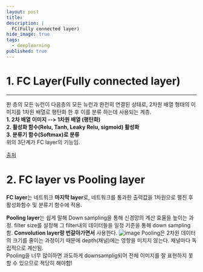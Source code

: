```yaml
---
layout: post
title: 
description: |
  FC(Fully connected layer)
hide_image: true
tags:
  - deeplearning
published: true
---
```


# 1. FC Layer(Fully connected layer)
* * *
한 층의 모든 뉴런이 다음층의 모든 뉴런과 완전히 연결된 상태로, 2차원 배열 형태의 이미지를 1차원 배열로 평탄화 한 후 이를 분류 하는데 사용되는 계층.   
**1. 2차 배열 이미지 --> 1차원 배열 (평탄화)**   
**2. 활성화 함수(Relu, Tanh, Leaky Relu, sigmoid) 활성화**   
**3. 분류기 함수(Softmax)로 분류**   
위의 3단계가 FC layer의 기능임. 

[출처](https://blog.naver.com/PostView.nhn?blogId=intelliz&logNo=221709190464)

# 2. FC layer  vs Pooling layer
**FC layer**는 네트워크 **마지막 layer**로, 네트워크를 통과한 출력값을 1차원으로 펼친 후 활성화함수 및 분류기 함수에 적용.   
    
**Pooling layer**는 쉽게 말해 Down sampling을 통해 신경망의 계산 효율을 높이는 과정. filter size를 설정해 그 filter내의 데이터들을 일정 기준을 통해 down sampling함. **Convolution layer랑 번갈아가면서** 사용한다.
![image](https://user-images.githubusercontent.com/69246778/177731005-4583f09a-d48d-4198-81b3-971b83e26216.png)
Pooling은 2차원 데이터의 크기를 줄이는 과정이기 때문에 depth(채널)에는 영향을 미치지 않는다. 채널마다 독립적으로 계산됨.   
Pooling을 너무 많이하면 과도하게 downsamplig되어 전체 이미지를 잘 표현하지 못할 수 있으므로 적당히 해야함!

